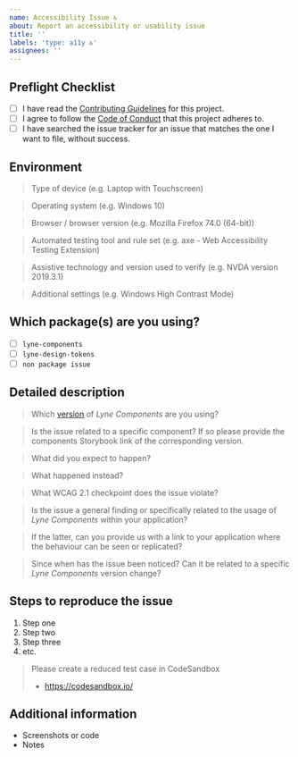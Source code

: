 ```yaml
---
name: Accessibility Issue ♿
about: Report an accessibility or usability issue
title: ''
labels: 'type: a11y ♿'
assignees: ''
---
```


<!-- Feel free to remove sections that aren't relevant.

## Title line template: [Title]: Brief description

If this is a specific issue concerning one of [our projects](https://github.com/lyne-design-system/lyne#our-projects) please place the issue there and have a look if it has already been solved.

If not please help us out by filling out a couple of details below!

-->

## Preflight Checklist
<!-- Please ensure you've completed the following steps by replacing [ ] with [x]-->

* [ ] I have read the [Contributing Guidelines](https://github.com/lyne-design-system/lyne/blob/master/CONTRIBUTING.md) for this project.
* [ ] I agree to follow the [Code of Conduct](https://github.com/lyne-design-system/lyne/blob/master/CODE_OF_CONDUCT.md) that this project adheres to.
* [ ] I have searched the issue tracker for an issue that matches the one I want to file, without success.

## Environment

> Type of device (e.g. Laptop with Touchscreen)

> Operating system (e.g. Windows 10)

> Browser / browser version (e.g. Mozilla Firefox 74.0 (64-bit))

> Automated testing tool and rule set (e.g. axe - Web Accessibility Testing Extension)

> Assistive technology and version used to verify (e.g. NVDA version 2019.3.1)

> Additional settings (e.g. Windows High Contrast Mode)

## Which package(s) are you using?

<!--
  Add an x in one (or multiple if valid) of the options below, for example:
- [x] package name
-->

- [ ] `lyne-components`
- [ ] `lyne-design-tokens`
- [ ] `non package issue`

## Detailed description

> Which [version](https://lyne-documentation.netlify.app/deployments) of *Lyne Components* are you using?

> Is the issue related to a specific component? If so please provide the components Storybook link of the corresponding version.

> What did you expect to happen?

> What happened instead?

> What WCAG 2.1 checkpoint does the issue violate?

> Is the issue a general finding or specifically related to the usage of *Lyne Components* 
> within your application?

> If the latter, can you provide us with a link to your application where the behaviour can 
> be seen or replicated?

> Since when has the issue been noticed? Can it be related to a specific 
> *Lyne Components* version change?

## Steps to reproduce the issue

1. Step one
2. Step two
3. Step three
4. etc.

> Please create a reduced test case in CodeSandbox
>
> - https://codesandbox.io/

## Additional information

- Screenshots or code
- Notes
